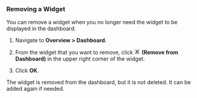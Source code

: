 ### Removing a Widget

You can remove a widget when you no longer need the widget to be
displayed in the dashboard.

1.  Navigate to **Overview > Dashboard**.

2.  From the widget that you want to remove, click
    ![2260](../images/2260.png) **(Remove from Dashboard)** in the upper
    right corner of the widget.

3.  Click **OK**.

The widget is removed from the dashboard, but it is not deleted. It can
be added again if needed.
